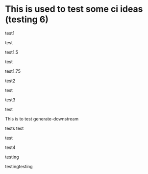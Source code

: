 # This is used to test some ci ideas (testing 6)

test1

test

test1.5

test

test1.75

test2

test

test3

test

This is to test generate-downstream

tests test

test

test4

testing

testingtesting

